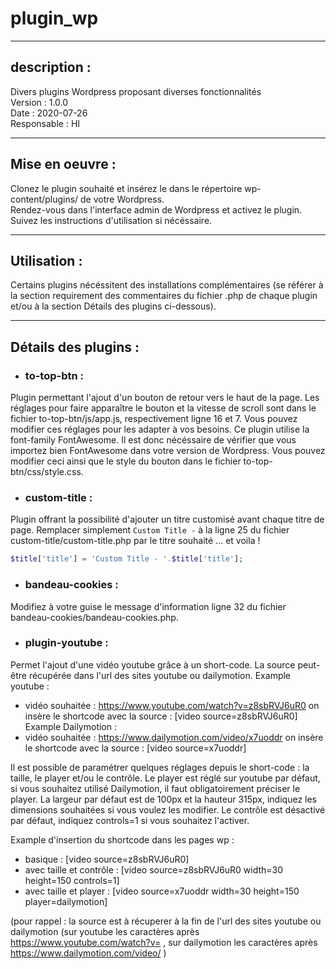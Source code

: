 # plugin_wp  

----------------  

## description :  
  
  
Divers plugins Wordpress proposant diverses fonctionnalités    
Version : 1.0.0    
Date : 2020-07-26   
Responsable : HI   
  
----------------  

## Mise en oeuvre :  

Clonez le plugin souhaité et insérez le dans le répertoire wp-content/plugins/ de votre Wordpress.  
Rendez-vous dans l'interface admin de Wordpress et activez le plugin.   
Suivez les instructions d'utilisation si nécéssaire.  
   
----------------  
  
## Utilisation :  

Certains plugins nécéssitent des installations complémentaires (se référer à la section requirement des commentaires du fichier .php de chaque plugin et/ou à la section Détails des plugins ci-dessous).  

----------------  
  
## Détails des plugins :  


* ### to-top-btn :

Plugin permettant l'ajout d'un bouton de retour vers le haut de la page. Les réglages pour faire apparaître le bouton et la vitesse de scroll sont dans le fichier to-top-btn/js/app.js, respectivement ligne 16 et 7. Vous pouvez modifier ces réglages pour les adapter à vos besoins.
Ce plugin utilise la font-family FontAwesome. Il est donc nécéssaire de vérifier que vous importez bien FontAwesome dans votre version de Wordpress. Vous pouvez modifier ceci ainsi que le style du bouton dans le fichier to-top-btn/css/style.css.  


* ### custom-title :  

Plugin offrant la possibilité d'ajouter un titre customisé avant chaque titre de page. Remplacer simplement ```Custom Title -``` à la ligne 25 du fichier custom-title/custom-title.php par le titre souhaité ... et voila !

```php
$title['title'] = 'Custom Title - '.$title['title'];  
```  


* ### bandeau-cookies :  

Modifiez à votre guise le message d'information ligne 32 du fichier bandeau-cookies/bandeau-cookies.php.  


* ### plugin-youtube :

Permet l'ajout d'une vidéo youtube grâce à un short-code. La source peut-être récupérée dans l'url des sites youtube ou dailymotion. 
Example youtube : 
 - vidéo souhaitée : https://www.youtube.com/watch?v=z8sbRVJ6uR0 on insère le shortcode avec la source : [video source=z8sbRVJ6uR0]
Example Dailymotion :
 - vidéo souhaitée : https://www.dailymotion.com/video/x7uoddr on insère le shortcode avec la source : [video source=x7uoddr]

Il est possible de paramétrer quelques réglages depuis le short-code : la taille, le player et/ou le contrôle. 
Le player est réglé sur youtube par défaut, si vous souhaitez utilisé Dailymotion, il faut obligatoirement préciser le player. 
La largeur par défaut est de 100px et la hauteur 315px, indiquez les dimensions souhaitées si vous voulez les modifier. 
Le contrôle est désactivé par défaut, indiquez controls=1 si vous souhaitez l'activer.

Example d'insertion du shortcode dans les pages wp :  
 - basique : [video source=z8sbRVJ6uR0]  
 - avec taille et contrôle : [video source=z8sbRVJ6uR0 width=30 height=150 controls=1]  
 - avec taille et player : [video source=x7uoddr width=30 height=150 player=dailymotion]

(pour rappel : la source est à récuperer à la fin de l'url des sites youtube ou dailymotion (sur youtube les caractères après https://www.youtube.com/watch?v= , sur dailymotion les caractères après https://www.dailymotion.com/video/ )  